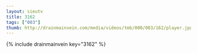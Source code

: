 ```yaml
--- 
layout: sieutv
title: 3162
tags: ["003"]
thumb: http://drainmainvein.com/media/videos/tmb/000/003/162/player.jpg
---
```

{% include drainmainvein key="3162" %} 

